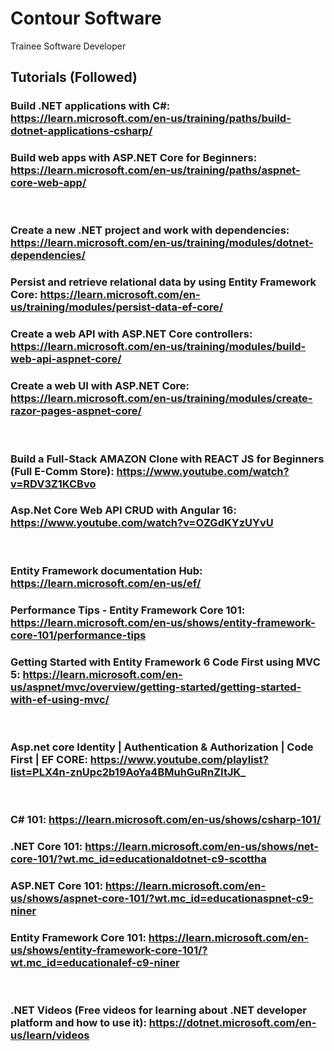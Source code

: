 # Contour Software
Trainee Software Developer
<br>
## Tutorials (Followed)

### Build .NET applications with C#: https://learn.microsoft.com/en-us/training/paths/build-dotnet-applications-csharp/
### Build web apps with ASP.NET Core for Beginners: https://learn.microsoft.com/en-us/training/paths/aspnet-core-web-app/
<br />

### Create a new .NET project and work with dependencies: https://learn.microsoft.com/en-us/training/modules/dotnet-dependencies/
### Persist and retrieve relational data by using Entity Framework Core: https://learn.microsoft.com/en-us/training/modules/persist-data-ef-core/
### Create a web API with ASP.NET Core controllers: https://learn.microsoft.com/en-us/training/modules/build-web-api-aspnet-core/
### Create a web UI with ASP.NET Core: https://learn.microsoft.com/en-us/training/modules/create-razor-pages-aspnet-core/
<br />

### Build a Full-Stack AMAZON Clone with REACT JS for Beginners (Full E-Comm Store): https://www.youtube.com/watch?v=RDV3Z1KCBvo
### Asp.Net Core Web API CRUD with Angular 16: https://www.youtube.com/watch?v=OZGdKYzUYvU
<br />

### Entity Framework documentation Hub: https://learn.microsoft.com/en-us/ef/
### Performance Tips - Entity Framework Core 101: https://learn.microsoft.com/en-us/shows/entity-framework-core-101/performance-tips
### Getting Started with Entity Framework 6 Code First using MVC 5: https://learn.microsoft.com/en-us/aspnet/mvc/overview/getting-started/getting-started-with-ef-using-mvc/
<br />

### Asp.net core Identity | Authentication & Authorization | Code First | EF CORE: https://www.youtube.com/playlist?list=PLX4n-znUpc2b19AoYa4BMuhGuRnZItJK_
<br />

### C# 101: https://learn.microsoft.com/en-us/shows/csharp-101/
### .NET Core 101: https://learn.microsoft.com/en-us/shows/net-core-101/?wt.mc_id=educationaldotnet-c9-scottha
### ASP.NET Core 101: https://learn.microsoft.com/en-us/shows/aspnet-core-101/?wt.mc_id=educationaspnet-c9-niner
### Entity Framework Core 101: https://learn.microsoft.com/en-us/shows/entity-framework-core-101/?wt.mc_id=educationalef-c9-niner
<br />

### .NET Videos (Free videos for learning about .NET developer platform and how to use it): https://dotnet.microsoft.com/en-us/learn/videos
<br />
